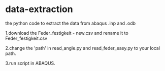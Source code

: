 # data-extraction

the python code to extract the data from abaqus .inp and .odb

1.download the Feder_festigkeit - new.csv and rename it to Feder_festigkeit.csv

2.change the 'path' in read_angle.py and read_feder_easy.py to your local path.

3.run script in ABAQUS.
